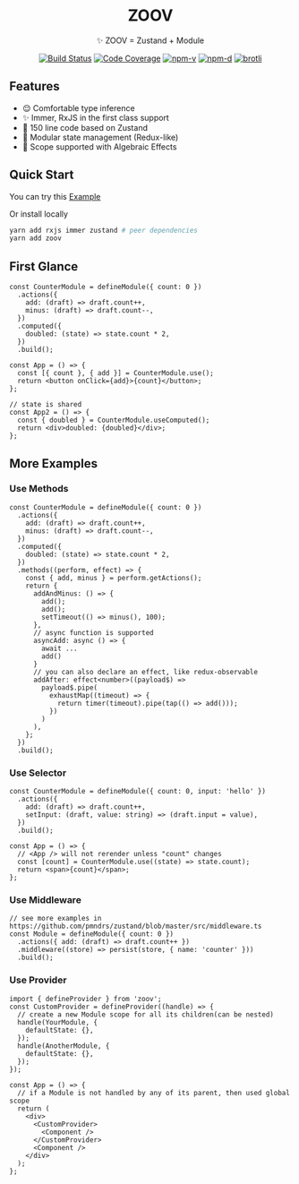 <h1 align="center">ZOOV</h1>
<p align="center">✨ ZOOV = Zustand + Module</p>
<p align="center">
<a href="https://github.com/infinitexyy/zoov/actions"><img src="https://img.shields.io/github/workflow/status/infinitexyy/zoov/main.svg" alt="Build Status"></a>
<a href="https://codecov.io/gh/infinitexyy/zoov"><img src="https://img.shields.io/codecov/c/github/infinitexyy/zoov.svg" alt="Code Coverage"></a>
<a href="https://npmjs.com/package/zoov"><img src="https://img.shields.io/npm/v/zoov.svg" alt="npm-v"></a>
<a href="https://npmjs.com/package/zoov"><img src="https://img.shields.io/npm/dt/zoov.svg" alt="npm-d"></a>
<a href="https://bundlephobia.com/result?p=zoov"><img src="http://img.badgesize.io/https://unpkg.com/zoov/dist/zoov.js?compression=brotli&label=brotli" alt="brotli"></a>
</p>

## Features

- 😌 Comfortable type inference
- ✨ Immer, RxJS in the first class support
- 🍳 150 line code based on Zustand
- 🧮 Modular state management (Redux-like)
- 📖 Scope supported with Algebraic Effects

## Quick Start

You can try this [Example](https://codesandbox.io/s/zoov-example-vmv3p)

Or install locally

```sh
yarn add rxjs immer zustand # peer dependencies
yarn add zoov
```

## First Glance

```tsx
const CounterModule = defineModule({ count: 0 })
  .actions({
    add: (draft) => draft.count++,
    minus: (draft) => draft.count--,
  })
  .computed({
    doubled: (state) => state.count * 2,
  })
  .build();

const App = () => {
  const [{ count }, { add }] = CounterModule.use();
  return <button onClick={add}>{count}</button>;
};

// state is shared
const App2 = () => {
  const { doubled } = CounterModule.useComputed();
  return <div>doubled: {doubled}</div>;
};
```

## More Examples

### Use Methods

```tsx
const CounterModule = defineModule({ count: 0 })
  .actions({
    add: (draft) => draft.count++,
    minus: (draft) => draft.count--,
  })
  .computed({
    doubled: (state) => state.count * 2,
  })
  .methods((perform, effect) => {
    const { add, minus } = perform.getActions();
    return {
      addAndMinus: () => {
        add();
        add();
        setTimeout(() => minus(), 100);
      },
      // async function is supported
      asyncAdd: async () => {
        await ...
        add()
      }
      // you can also declare an effect, like redux-observable
      addAfter: effect<number>((payload$) =>
        payload$.pipe(
          exhaustMap((timeout) => {
            return timer(timeout).pipe(tap(() => add()));
          })
        )
      ),
    };
  })
  .build();
```

### Use Selector

```tsx
const CounterModule = defineModule({ count: 0, input: 'hello' })
  .actions({
    add: (draft) => draft.count++,
    setInput: (draft, value: string) => (draft.input = value),
  })
  .build();

const App = () => {
  // <App /> will not rerender unless "count" changes
  const [count] = CounterModule.use((state) => state.count);
  return <span>{count}</span>;
};
```

### Use Middleware

```tsx
// see more examples in https://github.com/pmndrs/zustand/blob/master/src/middleware.ts
const Module = defineModule({ count: 0 })
  .actions({ add: (draft) => draft.count++ })
  .middleware((store) => persist(store, { name: 'counter' }))
  .build();
```

### Use Provider

```tsx
import { defineProvider } from 'zoov';
const CustomProvider = defineProvider((handle) => {
  // create a new Module scope for all its children(can be nested)
  handle(YourModule, {
    defaultState: {},
  });
  handle(AnotherModule, {
    defaultState: {},
  });
});

const App = () => {
  // if a Module is not handled by any of its parent, then used global scope
  return (
    <div>
      <CustomProvider>
        <Component />
      </CustomProvider>
      <Component />
    </div>
  );
};
```
